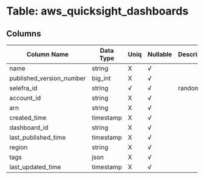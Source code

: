 # Table: aws_quicksight_dashboards

## Columns 

|  Column Name   |  Data Type  | Uniq | Nullable | Description | 
|  ----  | ----  | ----  | ----  | ---- | 
| name | string | X | √ |  | 
| published_version_number | big_int | X | √ |  | 
| selefra_id | string | √ | √ | random id | 
| account_id | string | X | √ |  | 
| arn | string | X | √ |  | 
| created_time | timestamp | X | √ |  | 
| dashboard_id | string | X | √ |  | 
| last_published_time | timestamp | X | √ |  | 
| region | string | X | √ |  | 
| tags | json | X | √ |  | 
| last_updated_time | timestamp | X | √ |  | 


